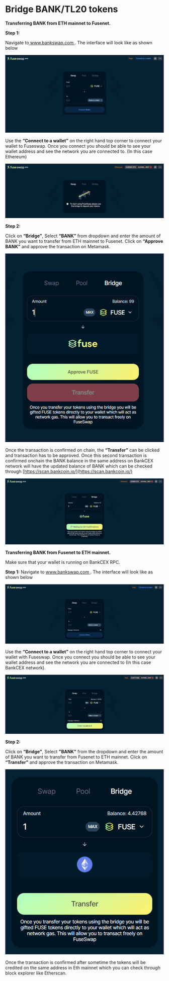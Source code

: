 # Bridge BANK/TL20 tokens

**Transferring BANK from ETH mainnet to Fusenet.**

**Step 1:**

Navigate to[ www.bankswap.com ](https://bankswap.com/). The interface will look like as shown below

![](../.gitbook/assets/0%20%286%29.png)

Use the **“Connect to a wallet”** on the right hand top corner to connect your wallet to Fuseswap. Once you connect you should be able to see your wallet address and see the network you are connected to. \(In this case Ethereum\)

![](../.gitbook/assets/1%20%289%29.png)

**Step 2:**

Click on **“Bridge”**, Select **“BANK”** from dropdown and enter the amount of BANK you want to transfer from ETH mainnet to Fusenet. Click on **“Approve BANK”** and approve the transaction on Metamask.

![](../.gitbook/assets/2%20%289%29.png)

Once the transaction is confirmed on chain, the **“Transfer”** can be clicked and transaction has to be approved. Once this second transaction is confirmed onchain the BANK balance in the same address on BankCEX network will have the updated balance of BANK which can be checked through [https://scan.bankcoin.io/](https://scan.bankcoin.io/) 

![](../.gitbook/assets/3%20%288%29.png)

**Transferring BANK from Fusenet to ETH mainnet.**

Make sure that your wallet is running on BankCEX RPC.

**Step 1:** Navigate to [www.bankswap.com ](https://bankswap.com/). The interface will look like as shown below

![](../.gitbook/assets/4%20%289%29.png)

Use the **“Connect to a wallet”** on the right hand top corner to connect your wallet with Fuseswap. Once you connect you should be able to see your wallet address and see the network you are connected to \(In this case BankCEX network\).

![](../.gitbook/assets/5%20%286%29.png)

**Step 2:**

Click on **“Bridge”**, Select **"BANK"** from the dropdown and enter the amount of BANK you want to transfer from Fusenet to ETH mainnet. Click on **“Transfer”** and approve the transaction on Metamask.

![](../.gitbook/assets/6%20%287%29.png)

Once the transaction is confirmed after sometime the tokens will be credited on the same address in Eth mainnet which you can check through block explorer like Etherscan.

